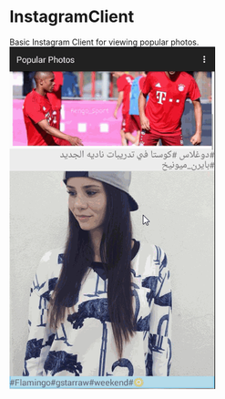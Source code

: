 # InstagramClient
Basic Instagram Client for viewing popular photos. 
<img src="InstagramClient.gif" alt="preview" />
